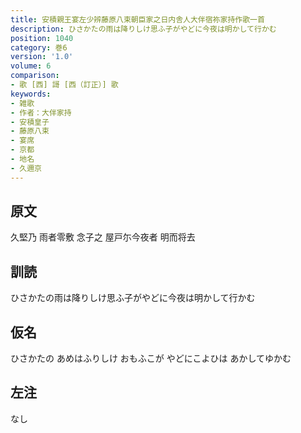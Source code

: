 ```yaml
---
title: 安積親王宴左少辨藤原八束朝臣家之日内舎人大伴宿祢家持作歌一首
description: ひさかたの雨は降りしけ思ふ子がやどに今夜は明かして行かむ
position: 1040
category: 巻6
version: '1.0'
volume: 6
comparison:
- 歌 [西] 謌 [西（訂正）] 歌
keywords:
- 雑歌
- 作者：大伴家持
- 安積皇子
- 藤原八束
- 宴席
- 京都
- 地名
- 久邇京
---
```


## 原文

久堅乃 雨者零敷 念子之 屋戸尓今夜者 明而将去

## 訓読

ひさかたの雨は降りしけ思ふ子がやどに今夜は明かして行かむ

## 仮名

ひさかたの あめはふりしけ おもふこが やどにこよひは あかしてゆかむ

## 左注

なし
